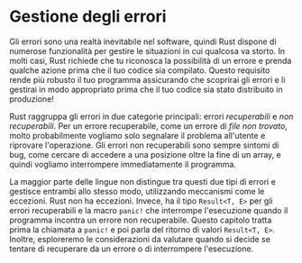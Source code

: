 # Gestione degli errori

Gli errori sono una realtà inevitabile nel software, quindi Rust dispone di numerose funzionalità per gestire le situazioni in cui qualcosa va storto. In molti casi, Rust richiede che tu riconosca la possibilità di un errore e prenda qualche azione prima che il tuo codice sia compilato. Questo requisito rende più robusto il tuo programma assicurando che scoprirai gli errori e li gestirai in modo appropriato prima che il tuo codice sia stato distribuito in produzione!

Rust raggruppa gli errori in due categorie principali: errori *recuperabili* e *non recuperabili*. Per un errore recuperabile, come un errore di *file non trovato*, molto probabilmente vogliamo solo segnalare il problema all'utente e riprovare l'operazione. Gli errori non recuperabili sono sempre sintomi di bug, come cercare di accedere a una posizione oltre la fine di un array, e quindi vogliamo interrompere immediatamente il programma.

La maggior parte delle lingue non distingue tra questi due tipi di errori e gestisce entrambi allo stesso modo, utilizzando meccanismi come le eccezioni. Rust non ha eccezioni. Invece, ha il tipo `Result<T, E>` per gli errori recuperabili e la macro `panic!` che interrompe l'esecuzione quando il programma incontra un errore non recuperabile. Questo capitolo tratta prima la chiamata a `panic!` e poi parla del ritorno di valori `Result<T, E>`. Inoltre, esploreremo le considerazioni da valutare quando si decide se tentare di recuperare da un errore o di interrompere l'esecuzione.
